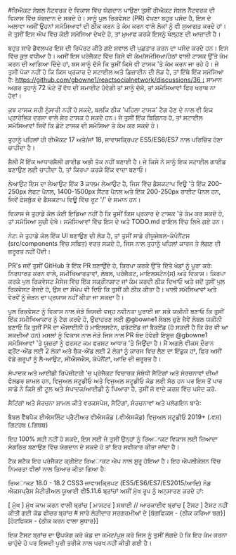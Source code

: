 #ਰਿਐਕਟ ਸੋਸ਼ਲ ਨੈਟਵਰਕ ਦੇ ਵਿਕਾਸ ਵਿੱਚ ਯੋਗਦਾਨ ਪਾਉਣਾ
ਤੁਸੀਂ ਰੀਐਕਟ ਸੋਸ਼ਲ ਨੈੱਟਵਰਕ ਦੀ ਵਿਕਾਸ ਵਿੱਚ ਯੋਗਦਾਨ ਦੇ ਸਕਦੇ ਹੋ। ਸਾਨੂੰ ਪੁਲ ਰਿਕਵੇਸਟ (PR) ਵੇਖਣਾ ਬਹੁਤ ਪਸੰਦ ਹੈ, ਇਸ ਦੇ ਅਲਾਵਾ ਅਸੀਂ ਉਹਨਾਂ ਸਮੱਸਿਆਵਾਂ ਦੀ ਠੀਕ ਕਰਨ ਤੇ ਕੰਮ ਕਰਨ ਵਾਲੇ ਲੋਕਾਂ ਨੂੰ ਵੀ ਸੁਆਗਤ ਕਰਦੇ ਹਾਂ। ਜੇ ਤੁਸੀਂ ਇਸ ਐਪ ਵਿੱਚ ਕੋਈ ਸਮੱਸਿਆ ਦੇਖਦੇ ਹੋ, ਤਾਂ ਮੁਆਫ ਕਰਕੇ ਇਸਨੂੰ ਖੋਲ੍ਹਣ ਦੀ ਆਜ਼ਾਦੀ ਹੈ।

ਬਹੁਤ ਸਾਰੇ ਡੈਵਲਪਰ ਇਸ ਦੀ ਰਿਪੋਰਟ ਕੀਤੇ ਗਏ ਸਵਾਲ ਦੀ ਪੁਛਤਾਰ ਕਰਨ ਦਾ ਪਸੰਦ ਕਰਦੇ ਹਨ। ਇਸ ਵਿੱਚ ਕੁਝ ਵਧੀਆ ਹੈ। ਅਸੀਂ ਇਸ ਪਰੋਜੈਕਟ ਵਿੱਚ ਕਿਸੇ ਵੀ ਕੰਮ/ਸਮੱਸਿਆ/ਹੇਠਾਂ ਵਾਲੀ ਟਾਸਕ ਉੱਤੇ ਕੰਮ ਕਰਨ ਦੀ ਆਗਿਆ ਦਿੰਦੇ ਹਾਂ, ਬਸ ਸਾਨੂੰ ਦੱਸੋ ਕਿ ਤੁਸੀਂ ਕਿਸੇ ਵੀ ਟਾਸਕ 'ਤੇ ਕੰਮ ਕਰਨ ਜਾ ਰਹੇ ਹੋ। ਜੇ ਤੁਸੀਂ ਪੱਕਾ ਨਹੀਂ ਹੋ ਕਿ ਕਿਸ ਪ੍ਰਕਾਰ ਦੇ ਸਟਾਈਲ ਅਤੇ ਡਿਜ਼ਾਈਨ ਦੀ ਲੋੜ ਹੈ, ਤਾਂ ਇੱਥੇ ਇੱਕ ਸਮੱਸਿਆ ਹੈ: https://github.com/gbowne1/reactsocialnetwork/discussions/36। ਸਾਮਾਨ ਅਗਰ ਤੁਹਾਨੂੰ 72 ਘੰਟੇ ਤੋਂ ਵੱਧ ਦੀ ਸਮਾਈਟ ਹੋਵੇਗੀ ਤਾਂ ਸਾਨੂੰ ਦੱਸੋ, ਤਾਂ ਸਮੱਸਿਆਵਾਂ ਫਿਰ ਖਰਾਬ ਨਾ ਹੋਵਾਂ।

ਕੁਝ ਟਾਸਕ ਸਹੀ ਨੂੰਸਾਰੀ ਨਹੀਂ ਹੋ ਸਕਦੇ, ਬਲਕਿ ਠੀਕ 'ਪਹਿਲਾ ਟਾਸਕ' ਟੈਗ ਹੋਣ ਦੇ ਨਾਲ ਵੀ ਇਕ ਪ੍ਰਾਰੰਭਿਕ ਦਰਜਾ ਵਾਲੇ ਸ਼ੇਰ ਟਾਸਕ ਹੋ ਸਕਦੇ ਹਨ। ਜੇ ਤੁਸੀਂ ਇੱਕ ਬਿਗਿਨਰ ਹੋ, ਤਾਂ ਸਟਾਈਲ ਸਮੱਸਿਆਵਾਂ ਜਿਵੇਂ ਕਿ ਛੋਟੇ ਟਾਸਕ ਦੀ ਸਮੱਸਿਆ ਤੇ ਕੰਮ ਕਰ ਸਕਦੇ ਹੋ।

ਤੁਹਾਨੂੰ ਪਹਿਲਾਂ ਹੀ ਰੀਐਕਟ 17 ਅਤੇ/ਜਾਂ 18, ਜਾਵਾਸਕ੍ਰਿਪਟ ES5/ES6/ES7 ਨਾਲ ਪਰਿਚਿੱਤ ਹੋਣਾ ਚਾਹੀਦਾ ਹੈ।

ਸ਼ੈਲੀ
ਮੈਂ ਇੱਕ ਆਧਾਰਸ਼ੈਲੀ ਗਾਈਡ ਅਭੀ ਤੱਕ ਨਹੀਂ ਬਣਾਈ ਹੈ। ਜੇ ਕਿਸੇ ਨੇ ਸਾਨੂੰ ਇਕ ਸਟਾਈਲ ਗਾਈਡ ਬਣਾਉਣ ਲਈ ਚਾਹੀਦਾ ਹੈ, ਤਾਂ ਕਿਰਪਾ ਕਰਕੇ ਇੱਕ ਵਾਦਾ ਬਣਾਓ।

ਲੇਆਉਟ
ਇਸ ਦਾ ਲੇਆਉਟ ਇੱਕ 3 ਕਾਲਮ ਲੇਆਉਟ ਹੈ, ਜਿਸ ਵਿੱਚ ਡੈਸਕਟਾਪ ਵਿਊ 'ਤੇ ਇੱਕ 200-250px ਲੇਫਟ ਪੈਨਲ, 1400-1500px ਸੈਂਟਰ ਪੈਨਲ ਅਤੇ ਇੱਕ 200-250px ਰਾਈਟ ਪੈਨਲ ਹਨ, ਜਿਵੇਂ ਫੇਸਬੁੱਕ ਦੇ ਡੈਸਕਟਾਪ ਵਿਊ ਵਿੱਚ ਰੂਟ '/' ਦੇ ਸਮਾਨ ਹਨ।

ਵਿਕਾਸ
ਜੇ ਤੁਹਾਡੇ ਕੋਲ ਕੋਈ ਇਡਿਆ ਨਹੀਂ ਹੈ ਕਿ ਤੁਸੀਂ ਕਿਸ ਪ੍ਰਕਾਰ ਦੇ ਟਾਸਕ 'ਤੇ ਕੰਮ ਕਰ ਸਕਦੇ ਹੋ, ਤਾਂ ਸਮੱਸਿਆ ਸੂਚੀ ਦੇਖੋ। ਸਮੱਸਿਆਵਾਂ ਵਿੱਚ ਇਸ ਦੇ ਅਤੇ TODO.md ਫਾਇਲ ਵਿੱਚ ਲਿਖੇ ਗਏ ਹਨ।

ਨੋਟ: ਜੇ ਤੁਹਾਡੇ ਕੋਲ ਇੱਕ UI ਬਣਾਉਣ ਦੀ ਲੋੜ ਹੈ, ਤਾਂ ਤੁਸੀਂ ਸਾਡੇ ਰੀਯੂਜੇਬਲ-ਕੰਪੋਨੈਂਟਸ (src/components ਵਿੱਚ ਸਥਿਤ) ਵਰਤ ਸਕਦੇ ਹੋ, ਜਿਸ ਨਾਲ ਤੁਹਾਨੂੰ ਪਹਿਲਾਂ ਕਾਰਜ ਤੇ ਲੱਗਣ ਦੀ ਜ਼ਰੂਰਤ ਨਹੀਂ ਪੈਂਦੀ।

PR's
ਜਦੋਂ ਤੁਸੀਂ GitHub ਤੇ ਇੱਕ PR ਬਣਾਉਂਦੇ ਹੋ, ਕਿਰਪਾ ਕਰਕੇ ਉੱਤੇ ਦਿੱਤੇ ਖੰਡਾਂ ਨੂੰ ਪੂਰਾ ਕਰੋ: ਨਿਰਧਾਰਤ ਕਰਨ ਵਾਲੇ, ਸਮੀਖਿਆਰਤਾਵਾਂ, ਲੇਬਲ, ਪਰੋਜੈਕਟ, ਮਾਇਲਸਟੋਨ(ਸ) ਅਤੇ ਵਿਕਾਸ। ਕਿਰਪਾ ਕਰਕੇ ਪੁਲ ਰਿਕਵੇਸਟ ਮੈਸੇਜ ਵਿੱਚ ਇੱਕ ਸਕ੍ਰੀਨਸ਼ਾਟ ਜਾਂ ਕੰਮ ਕਰਦੀ ਠੀਕ ਦਿਖਾਓ ਅਤੇ ਜਦੋਂ ਤੁਸੀਂ ਪੁਲ ਰਿਕਵੇਸਟ ਭੇਜਦੇ ਹੋ, ਉਸ ਦਾ ਸੰਖੇਪ ਵੀ ਦਿਓ ਕਿ ਤੁਸੀਂ ਕੀ ਠੀਕ ਕੀਤਾ ਹੈ। ਖਾਲੀ ਸਮੱਸਿਆਵਾਂ ਅਤੇ ਵੇਰਵੇਂ ਨੂੰ ਜੋੜਨ ਦਾ ਪ੍ਰਯਾਸ ਨਹੀਂ ਕੀਤਾ ਜਾ ਸਕਦਾ ਹੈ।

ਪੁਲ ਰਿਕਵੇਸਟ ਨੂੰ ਵਿਕਾਸ ਨਾਲ ਜੋੜੋ ਜਿਸਦੀ ਵਜ੍ਹ ਨਵੀਨਤਾ ਪੁਰਾਈ ਜਾ ਸਕੇ
ਯਕੀਨੀ ਬਣਾਓ ਕਿ ਤੁਸੀਂ ਇੱਕ ਸਮੀਖਿਆਕਾਰ ਨੂੰ ਟੈਗ ਕਰਦੇ ਹੋ, ਉਦਾਹਰਣ ਲਈ @gbowne1
ਲੇਬਲ ਚੁਣੋ ਜੈਵੇਂ ਲੇਬਲ
ਯਕੀਨੀ ਬਣਾਓ ਕਿ ਤੁਸੀਂ PR ਦਾ ਐਸਾਈਨੀ ਹੋ
ਮਾਇਲਸਟੋਨ, ਫਰੰਟਏਂਡ ਜਾਂ ਬੈਕਏਂਡ (ਹੋ ਸਕਦੀ ਹੈ ਕਿ ਹੋਰ ਵੀ ਆ ਸਕਦੀਆਂ ਹਨ)
ਮਸਲਾਂ ਨੂੰ ਵਿਕਾਸ ਨਾਲ ਜੋੜੋ ਜਿਸ ਨਾਲ PR ਬੰਦ ਹੋਵੇਗੀ
ਇਸ਼ੂਜ਼
@gbowne1 ਸਮੱਸਿਆਵਾਂ 'ਤੇ ਯੂਜ਼ਰਾਂ ਨੂੰ ਫਰਸਟ ਕਮ ਫਰਸਟ ਆਧਾਰ 'ਤੇ ਜਿਉਂਦਾ ਹੈ। ਮੈਂ ਅਗਲੇ ਵੀਕਸ ਦੌਰਾਨ ਫ੍ਰੌਂਟ-ਐਂਡ ਲਈ 2 ਲੋਕਾਂ ਅਤੇ ਬੈਕ-ਐਂਡ ਲਈ 2 ਲੋਕਾਂ ਨੂੰ ਕਾਰਜ ਵਿਚ ਲੈਣ ਦਾ ਇੱਛੁਕ ਹਾਂ, ਫਿਰ ਅਸੀਂ ਵੱਡੇ ਗਰੂਪਾਂ ਨੂੰ ਲੈ-ਆਉਟ, ਸੀਐਸਐਸ, ਕੰਪੋਨੈਂਟਾਂ, ਆਦਿ ਦੀ ਜ਼ਰੂਰਤ ਹੈ।

ਸੰਪਾਦਕ ਅਤੇ ਆਈਡੀ
ਰਿਪੋਜ਼ੀਟਰੀ 'ਚ ਪ੍ਰੋਜੈਕਟ ਵਿਚਾਰਕ ਸੰਬੰਧੀ ਸੈਟਿੰਗਾਂ ਅਤੇ ਸੰਰਚਨਾਵਾਂ ਦੀਆਂ ਫੋਲਡਰ ਸ਼ਾਮਲ ਹਨ, ਵਿਜੁਅਲ ਸਟੂਡੀਓ ਅਤੇ ਵਿਜੁਅਲ ਸਟੂਡੀਓ ਕੋਡ ਲਈ ਸੱਠ ਹਨ ਪਰ ਇਸ ਤੋਂ ਪਾਰ ਸਾਡੇ ਨੇ ਕਿਸੇ ਭੀ ਟੂਲ ਅਤੇ ਸੰਪਾਦਕ/ਆਈਡੀ ਨੂੰ ਪਿਆਰਾ ਹੈ, ਤੁਸੀਂ ਜੋ ਵਾਦੇ ਕਰਸ਼ ਵਿੱਚ ਪਸੰਦ ਕਰੋ.

ਸੈਟਿਂਗਾਂ ਅਤੇ ਸੰਰਚਨਾ
ਸ਼ਾਮਲ ਕੀਤੇ ਵਰਕਸਪੇਸ, ਸੈਟਿੰਗਾਂ, ਸੰਰਚਨਾਵਾਂ ਅਤੇ ਪਲੱਗਇਨ ਬਾਰੇ:

ਬੈਬਲ ਵੈੱਬਪੈਕ ਈਐਸਲਿੰਟ ਪ੍ਰੈਟੀਅਰ ਵੀਐਸਕੋਡ (.ਵੀਐਸਕੋਡ) ਵਿਜੁਅਲ ਸਟੂਡੀਓ 2019+ (.ਵਸ) ਗਿਟਹਬ (.ਗਿਥਬ)

ਇਹ 100% ਸਹੀ ਨਹੀਂ ਹੋ ਸਕਦੇ, ਇਸ ਲਈ ਜੇ ਤੁਸੀਂ ਉਨ੍ਹਾਂ ਨੂੰ ਰਿਅਾਕਟ ਵਿਕਾਸ ਲਈ ਜ਼ਿਆਦਾ ਸੰਗਠਿਤ ਬਣਾਉਣ ਵਿੱਚ ਯੋਗਦਾਨ ਦੇ ਸਕਦੇ ਹੋ ਤਾਂ ਇਹ ਸਵੀਕਾਰ ਕੀਤਾ ਜਾਂਦਾ ਹੈ।

ਟੈਕ ਸਟੈਕ
ਇਹ ਪਰੋਜੈਕਟ ਕ੍ਰੀਏਟ ਰਿਅਾਕਟ ਐਪ ਨਾਲ ਸ਼ੁਰੂ ਹੋਇਆ ਹੈ। ਇਹ ਐਪਲੀਕੇਸ਼ਨ ਵਿੱਚ ਨਿਮਰਤਾ ਵੀਲਾਂ ਨਾਲ ਤਿਆਰ ਕੀਤਾ ਗਿਆ ਹੈ:

ਰਿਅਾਕਟ 18.0 - 18.2
CSS3
ਜਾਵਾਸਕ੍ਰਿਪਟ (ES5/ES6/ES7/ES2015/ਆਦਿ)
ਨੋਡ
ਐਕਸਪ੍ਰੈਸ
ਮੈਟੀਰੀਅਲ ਯੂਆਈ ਵੀ5.11.6
ਬ੍ਰਾਂਚਾਂ
ਅਸੀਂ ਮੁੱਖ ਰੂਪ ਨੂੰ ਅਨੁਸਾਰਣ ਕਰਦੇ ਹਾਂ:

[ ਮੁੱਖ ] ਮੁੱਖ ਕਾਮ ਕਰਨ ਵਾਲੀ ਬ੍ਰਾਂਚ
[ ਮਾਸਟਰ ] ਸਥਾਈ // ਆਰਕਾਈਵ ਬ੍ਰਾਂਚ
[ ਟੈਸਟ ] ਟੈਸਟ ਨਹੀਂ ਕੀਤੀ ਗਈ ਕੋਡ
ਫੀਚਰ ਬ੍ਰਾਂਚ # ਸਾਰੇ ਲੋੜੀਦਾਰ ਸਰਗਰਮੀਆਂ ਦੇ
[ਬੱਗਫਿਕਸ - {ਠੀਕ ਕਰਿਆ ਬਗ}]
[ਹੋਟਫਿਕਸ - {ਠੀਕ ਕਰਨ ਵਾਲਾ ਸੁਧਾਰ}]

ਇਕ ਟੈਸਟ ਬ੍ਰਾਂਚ ਦਾ ਉਪਯੋਗ ਕਰੋ ਕੋਡ ਦਾ ਕਮੇਟ/ਪੁਸ਼ ਕਰੋ ਜਿਸ ਨੂੰ ਤੁਸੀਂ ਲੱਗਦੇ ਹੋ ਕਿ ਇਹ ਕੰਮ ਕਰਨਾ ਚਾਹੁੰਦੇ ਹੋ ਪਰ ਇਸਦੀ ਪੂਰੀ ਤਰੀਕੇ ਨਾਲ ਪਰਖ ਨਹੀਂ ਕੀਤੀ ਗਈ ਹੈ।
